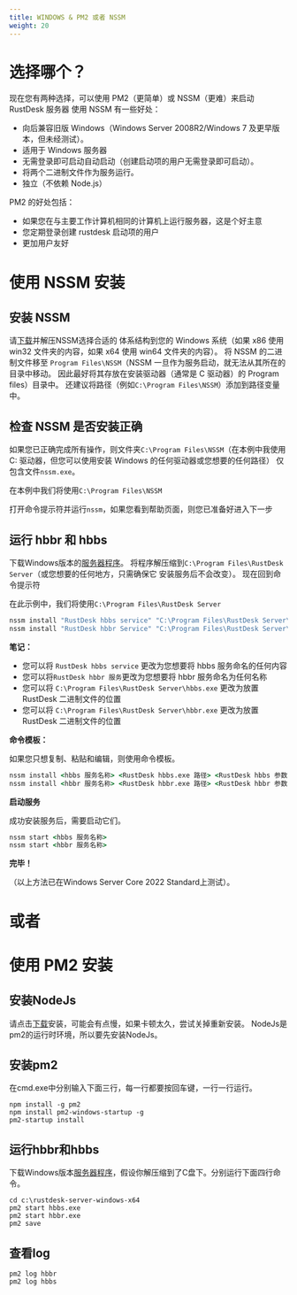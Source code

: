 ```yaml
---
title: WINDOWS & PM2 或者 NSSM
weight: 20
---
```


# 选择哪个？
现在您有两种选择，可以使用 PM2（更简单）或 NSSM（更难）来启动 RustDesk 服务器
使用 NSSM 有一些好处：
- 向后兼容旧版 Windows（Windows Server 2008R2/Windows 7 及更早版本，但未经测试）。
- 适用于 Windows 服务器
- 无需登录即可启动自动启动（创建启动项的用户无需登录即可启动）。
- 将两个二进制文件作为服务运行。
- 独立（不依赖 Node.js）

PM2 的好处包括：
- 如果您在与主要工作计算机相同的计算机上运行服务器，这是个好主意
- 您定期登录创建 rustdesk 启动项的用户
- 更加用户友好

# 使用 NSSM 安装

## 安装 NSSM
请[下载](https://nssm.cc/release/nssm-2.24.zip)并解压NSSM选择合适的
体系结构到您的 Windows 系统（如果 x86 使用 win32 文件夹的内容，如果 x64 使用
win64 文件夹的内容）。 将 NSSM 的二进制文件移至
`Program Files\NSSM`（NSSM 一旦作为服务启动，就无法从其所在的目录中移动。
因此最好将其存放在安装驱动器（通常是 C 驱动器）的 Program files）目录中。
还建议将路径（例如`C:\Program Files\NSSM`）添加到路径变量中。

## 检查 NSSM 是否安装正确
如果您已正确完成所有操作，则文件夹`C:\Program Files\NSSM`（在本例中我使用 C:
驱动器，但您可以使用安装 Windows 的任何驱动器或您想要的任何路径）
仅包含文件`nssm.exe`。

在本例中我们将使用`C:\Program Files\NSSM`

打开命令提示符并运行`nssm`，如果您看到帮助页面，则您已准备好进入下一步

## 运行 hbbr 和 hbbs
下载Windows版本的[服务器程序](https://github.com/rustdesk/rustdesk-server/releases)。
将程序解压缩到`C:\Program Files\RustDesk Server`（或您想要的任何地方，只需确保它
安装服务后不会改变）。 现在回到命令提示符

在此示例中，我们将使用`C:\Program Files\RustDesk Server`

```cmd
nssm install "RustDesk hbbs service" "C:\Program Files\RustDesk Server\hbbs.exe" 
nssm install "RustDesk hbbr Service" "C:\Program Files\RustDesk Server\hbbr.exe" 
```

**笔记：**
- 您可以将 `RustDesk hbbs service` 更改为您想要将 hbbs 服务命名的任何内容
- 您可以将`RustDesk hbbr 服务`更改为您想要将 hbbr 服务命名为任何名称
- 您可以将 `C:\Program Files\RustDesk Server\hbbs.exe` 更改为放置 RustDesk 二进制文件的位置
- 您可以将 `C:\Program Files\RustDesk Server\hbbr.exe` 更改为放置 RustDesk 二进制文件的位置

**命令模板：**

如果您只想复制、粘贴和编辑，则使用命令模板。

```cmd
nssm install <hbbs 服务名称> <RustDesk hbbs.exe 路径> <RustDesk hbbs 参数>
nssm install <hbbr 服务名称> <RustDesk hbbr.exe 路径> <RustDesk hbbr 参数>
```

**启动服务**

成功安装服务后，需要启动它们。
```cmd
nssm start <hbbs 服务名称>
nssm start <hbbr 服务名称>
```

**完毕！**

（以上方法已在Windows Server Core 2022 Standard上测试）。

# 或者

# 使用 PM2 安装

## 安装NodeJs
请点击[下载](https://nodejs.org/dist/v16.14.2/node-v16.14.2-x86.msi)安装，可能会有点慢，如果卡顿太久，尝试关掉重新安装。
NodeJs是pm2的运行时环境，所以要先安装NodeJs。

## 安装pm2
在cmd.exe中分别输入下面三行，每一行都要按回车键，一行一行运行。
```
npm install -g pm2
npm install pm2-windows-startup -g
pm2-startup install
```

## 运行hbbr和hbbs
下载Windows版本[服务器程序](https://github.com/rustdesk/rustdesk-server/releases)，假设你解压缩到了C盘下。分别运行下面四行命令。
```
cd c:\rustdesk-server-windows-x64
pm2 start hbbs.exe 
pm2 start hbbr.exe 
pm2 save
```

## 查看log
```
pm2 log hbbr
pm2 log hbbs
```

